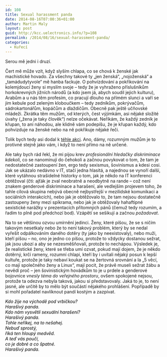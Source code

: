 ```yaml
---
id: 108
title: Sexual harassment panda
date: 2014-08-16T07:00:36+01:00
author: Martin Maly
layout: post
guid: http://kcc.uelectronics.info/?p=108
permalink: /2014/08/16/sexual-harassment-panda/
categories:
  - Kuřecí
---
```

Serou mě jedni i druzí.

Čert mě může vzít, když slyším chlapa, co se chová k ženské jak machistické hovado. Za všechny takové ty &#8222;jen ženská&#8220;, &#8222;nojoženská&#8220; a &#8222;tamádudytyvole&#8220; mě hanba fackuje. O pohvizdování a pokřikování na kolemjdoucí ženy si myslím svoje &#8211; tedy že je vyhraženo příslušníkům horkokrevných jižních národů (a kdo jsem já, abych soudil jejich kulturu), Arabům a u nás těm profesím, co pracují dlouho na přímém slunci a vaří se jim kebule pod zeleným kloboučkem &#8211; tedy zedníkům, pokrývačům, sádrokartonářům, kopáčům a dlaždičům. Obecně pak ještě učňovské mládeži. Zkrátka těm mužům, od kterých, čest výjimkám, asi nějaké složité úvahy (&#8222;žena je taky člověk&#8220;) nelze očekávat. Neříkám, že každý zedník je křupan, to ani náhodou, ale klidně vám podepíšu, že je křupan každý, kdo pohvizduje na ženské nebo na ně pokřikuje nějaké řeči.

Tolik bych tedy asi dodal k [téhle akci](http://www.huffingtonpost.com/2014/08/08/things-men-say-to-women-on-street-harassment_n_5659877.html). Ano, dámy, rozumným mužům je to protivné stejně jako vám, i když to není přímo na ně určené.

Ale taky bych rád řekl, že mi pijou krev _profesionální hledačky diskriminace kdekoli_, co se nanominují do čehokoli a začnou povykovat o tom, že tam je nedostatečné zastoupení žen, ergo tedy sexismus, šovinismus a kdesi cosi. Jak se ukázalo nedávno v IT, stačí jedna hlasitá, a najednou se vynoří další, které vytáhnou strašidelné historky o tom, jak je někdo na IT konferenci obtěžoval (čti: ajťák je zval neobratně a neodbytně na rande &#8211; což není znakem genderové diskriminace a harašení, ale vedlejším projevem toho, že tahle cílová skupina nebývá obecně nejbystřejší v mezilidské komunikaci a sociálních interakcích), nebo jak je obtěžovalo to, že tam nejsou dostatečně zastoupeny ženy mezi spíkrama, nebo jak je obtěžovaly hahaftipné sexistické narážky v prezentacích přítomných pánů (čemuž tedy rozumím, a řadím to plně pod předchozí bod). Vzápětí se sešikují a začnou _požadovat_.

Na to se většinou ozvou umírnění jedinci. Ženy, které píšou, že se s ničím takovým nesetkaly nebo že to není takový problém, který by se nedal vyřešit odpálkováním daného dotěry (ty jako by neexistovaly), nebo muži, kteří píšou &#8211; no, ono je jedno co píšou, protože to vždycky dostanou sežrat, jak jsou ubozí a aby se nezesměšňovali, protože to nechápou. Výsledek je, že realistické ženy, které se třeba umí ozvat, pokud mají dojem, že je někdo dotěrný, krčí rameny, rozumní chlapi, kteří by i uvítali nějaký posun k lepší kultuře, protože je taky nebaví koukat se na žertovná srovnání a la &#8222;5 věcí, co mají společného ženy a Linux&#8220;, mají pocit, že právě museli sežrat žábu a nevědí proč &#8211; jen šovinistickým hovádkům to je u prdele a genderové bojovnice _vnesly téma do veřejného prostoru_, ovšem spokojené nejsou, protože ta odezva nebyla taková, jakou si představovaly. Jaká to je, to není jasné, ale určitě by to mělo být součástí nějakého prohlášení. Popřípadě by si mohl pořadatel navlíknout pandí kostým a zazpívat.

<span style="font-style: italic; color: #000000;">Kdo žije na východě pod vrbičkou?</span><br style="font-style: italic; color: #000000;" /><span style="font-style: italic; color: #000000;">Harašivý panda.</span><br style="font-style: italic; color: #000000;" /><span style="font-style: italic; color: #000000;">Kdo nám vysvětlí sexuální harašení?</span><br style="font-style: italic; color: #000000;" /><span style="font-style: italic; color: #000000;">Harašivý panda.</span><br style="font-style: italic; color: #000000;" /><span style="font-style: italic; color: #000000;">Tohle neříkej, na to nešahej.</span><br style="font-style: italic; color: #000000;" /><span style="font-style: italic; color: #000000;">Nebuď sprostý,</span><br style="font-style: italic; color: #000000;" /><span style="font-style: italic; color: #000000;">říká ten hloupý medvěd.</span><br style="font-style: italic; color: #000000;" /><span style="font-style: italic; color: #000000;">A teď vás poučí,</span><br style="font-style: italic; color: #000000;" /><span style="font-style: italic; color: #000000;">co je dobré a co špatné.</span><br style="font-style: italic; color: #000000;" /><span style="font-style: italic; color: #000000;">Harašivý panda.</span>